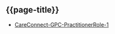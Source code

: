 ## {{page-title}}

- [CareConnect-GPC-PractitionerRole-1](https://simplifier.net/guide/gpconnect-data-model/Home/FHIR-Assets/All-assets/Profiles/Profile--CareConnect-GPC-PractitionerRole-1?version=current)